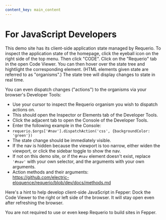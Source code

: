```yaml
---
content_key: main_content
---
```

# For JavaScript Developers

This demo site has its client-side application state managed by Requerio. To 
inspect the application state of the homepage, click the eyeball icon on the 
right side of the top menu. Then click "CODE". Click on the "Requerio" tab in 
the open Code Viewer. You can then hover over the state tree and hightlight the 
corresponding element. (HTML elements given state are referred to as 
"organisms".) The state tree will display changes to state in real time.

You can even dispatch changes ("actions") to the organisms via your browser's 
Developer Tools:

* Use your cursor to inspect the Requerio organism you wish to dispatch actions 
  on.
* This should open the Inspector or Elements tab of the Developer Tools.
* Click the adjacent tab to open the Console of the Developer Tools.
* Enter the following example in the Console:
* `requerio.$orgs['#nav'].dispatchAction('css', {backgroundColor: 'green'})`
* The state change should be immediately visible.
* If the nav is hidden because the viewport is too narrow, either widen the 
  viewport, or click the sidebar toggle to show the nav.
* If not on this demo site, or if the `#nav` element doesn't exist, replace 
  `'#nav'` with your own selector, and the arguments with your own arguments.
* Action methods and their arguments:<br>
  <a href="https://github.com/electric-eloquence/requerio/blob/dev/docs/methods.md"
  target="_blank">https://github.com/electric-eloquence/requerio/blob/dev/docs/methods.md
  </a>

Here's a hint to help develop client-side JavaScript in Fepper: Dock the Code 
Viewer to the right or left side of the browser. It will stay open even after 
refreshing the browser.

You are not required to use or even keep Requerio to build sites in Fepper.
